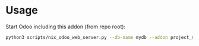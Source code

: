 # Usage

Start Odoo including this addon (from repo root):

```bash
python3 scripts/nix_odoo_web_server.py --db-name mydb --addon project_milestone_tree
```
